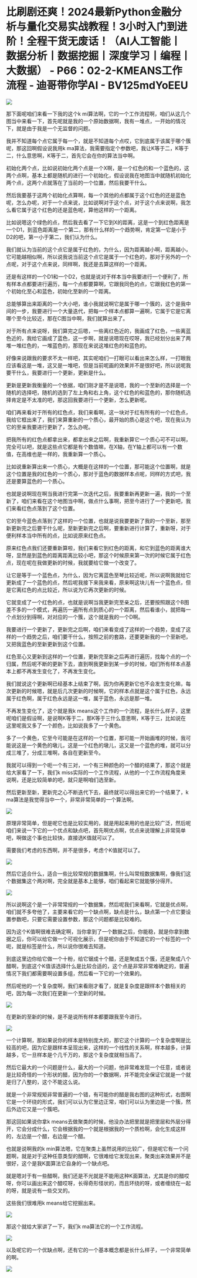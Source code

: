 # 比刷剧还爽！2024最新Python金融分析与量化交易实战教程！3小时入门到进阶！全程干货无废话！（AI人工智能丨数据分析丨数据挖掘丨深度学习丨编程丨大数据） - P66：02-2-KMEANS工作流程 - 迪哥带你学AI - BV125mdYoEEU

![](img/1a7be4445ffe4e27e1945ea6ef5fda0c_0.png)

那下面呢咱们来看一下我的这个k mi算法啊，它的一个工作流程啊，咱们从这几个图当中来看一下，首先呢就是我的一个原始数据啊，我有一堆点，一开始的情况下，就是由于我是一个无监督的问题。

我并不知道每个点它属于每一个，就是不知道每个点哎，它到底属于该属于哪个簇呢，那这回啊假设说我用k ma算法，我需要指定个参数吧，我让K等于二，K等于二，什么意思啊，K等于二，首先它会在你的算法当中啊。

初始化两个点，比如说初始化两个点是一个X啊，是一个红色的和一个蓝色的，这两个点啊，基本上都是随机的进行一个初始化，假设说我在地图当中就随机初始化两个点，这两个点就落在了当前的一个位置，然后我要干什么。

然后我要基于这两个初始化点算啊，每一个其他的点都属于这个红色的还是蓝色呢，怎么办呢，对于一个点来说，比如说啊对于这个点，对于这个点来说啊，我怎么看它属于这个红色的还是蓝色呢，算他这样的一个距离。

比如说嗯这个绿色的点，然后我去看了一下它到X的距离，这是一个到红色距离是一个D1，到蓝色距离是一个第二，那有什么样的一个趋势啊，肯定第一它是小于D2的吧，第一小于第二，我们认为什么。

我们就认为当前的这个点它是属于红色的，为什么，因为距离越小啊，距离越小，它可能越相似啊，所以说我说当前这个点它是属于一个红色的，那对于另外的一个点呢，对于这个点来说，同样啊，我还是去算这样的一个距离。

还是有这样的一个D1和一个D2，也就是说对于样本当中我要进行一个便利了，所有样本点都要进行遍历，每一个点都要算啊，它跟我同色的点，它跟我红色的第一个初始化至心和蓝色，初始化至新的一个距离。

总能够算出来距离的一个大小吧，谁小我就说啊它是属于哪一个簇的，这个是我中间的一步，我要进行一个大量迭代，把每一个样本点都算一遍啊，它属于它是它离哪个至今比较近，那在C图当中啊，我们就算出来了。

对于所有点来说呀，我们算完之后嗯，一些离红色近的，我画成了红色，一些离蓝色近的，我给它画成了蓝色，这一步啊，就是说嗯现在哎呀，我已经划分出来了两堆一堆红色的，一堆蓝色的，那现在来说这堆红色的和蓝色的。

好像来说跟我的要求不太一样吧，其实呢咱们一打眼可以看出来怎么样，一打眼我应该看这是一堆，这又是一堆吧，但是当前呢画的效果并不是很好吧，所以说呢我要干什么，我要进行一个更新，更新是什么。

更新是更新我衡量的一个依据，咱们刚才是不是说嗯，我的一个至新的选择是一个随机的选择吧，随机的选到了左上角和右上角，这个红色的和蓝色的，那你随机选择肯定是不太准的吧，那这回我要进行一个更新，怎么更新呢。

咱们再来看对于所有的红色点，我们来看啊，这一块对于红有所有的一个红色点，我给它框出来了，我们来算重新的一个质心，最开始的质心是这个吧，现在我认为它的至亲我要进行更新了，怎么办呢。

把我所有的红色点都拿出来，都拿出来之后啊，我重新算它一个质心可不可以啊，完全可以吧，就是这些点它都是有个数值嘛，在X轴，在Y轴上都可以有一个数值，在高维也是一样的，我重新算一个质心。

比如说重新算出来一个质心，大概是在这样的一个位置，那可能这个位置啊，就是这个位置是我的红色的一个质心，那对于蓝色的数据样本点呢，同样的方式吧，我还是要算蓝色的一个质心。

也就是说啊现在啊当我进行完第一次迭代之后，我要重新再更新一遍，我的一个至新了，咱们来看在这个地图当中啊，做点什么事啊，把至今进行了一个更新吧，我们来看红色点落到了这个位置。

它的至今蓝色点落到了这样的一个位置，也就是说我要更新了我的一个至新，那至新更新完之后要干什么呢，至新更新完之后啊，要重新进行计算了，重新呀，对于便利样本当中所有的点，比如说原来红色点。

原来红色点我们还要重新算啦，我们来看它到红色的距离，和它到蓝色的距离谁大呀，显然是到蓝色的距离距离比较小吧，那这个时候原来第一次的时候它属于红色点，现在呢在我做更新的时候，我就要给它做一个改变了。

让它是等于一个蓝色点，为什么，因为它离蓝色至琴比较近呢，所以说啊我就给它更新成了一个蓝色的点，然后呢我接下来我来看，原来啊这块儿有一个蓝色点，但是它离红色的点比较近，所以说为它再次更新的时候。

它就变成了一个红色的点，也就是说啊当我更新完至亲之后，还要按照跟这个B图差不多的一个模式，再遍历一遍所有点到质心的一个距离，然后看谁小，就把每一个点划分到得啊，对对应的一个簇，这个就是我的一个D啊。

我要进行一个更新了，更新完之后啊，咱们来看变成了这样的一个趋势，变成了这样的一个趋势之后，咱们要干什么，按照之前的套路，还要更新我的一个至新吧，又把我蓝色的至新更新到这个位置。

红色至心又更新到这样的一个位置，更新完至新之后再进行遍历，找每个点的一个归属，然后呢不断的更新下去，直到啊我更新到某一步的时候，咱们所有样本点基本上都不再发生变化了，不再发生变化。

我们就说这个更新啊已经基本上结束了啊，因为你再更新它也不会发生变化嘛，每次更新的时候嗯，就是后几次更新的时候啊，它的样本点就是这个属于红色，永远属于红色啊，属于红色永远是这一堆，属于蓝色，永远是那一堆。

不再发生变化了，这个就是我k means这个工作的一个流程，是长什么样子，这里呢咱们是假设啊，是说啊K等于二，那K等于三什么意思啊，K等于三，比如说在这里呢我又多了一个颜色，比如说我多了一个黄色。

多了一个黄色，它至今可能是在这样的一个位置，那可能一开始画堆的时候，我可能说这是一个黄色的墩儿，这是一个红色的墩儿，这又是一个蓝色的堆，就可以分成三堆了，分成三堆啊，各自在更新至今。

我就可以得到一个呃一个有三对，一个有三种颜色的一个醋的结果了，那这个就是给大家看了一下，我们k miss实际的一个工作流程，从他的一个工作流程角度来说啊，还是比较简单的吧，就只是啊咱们选至新。

然后更新至新，更新完之心不断迭代下去，最终就可以得出来它的一个结果了，k ma算法是我觉得当中一个，非常非常简单的一个算法啊。



![](img/1a7be4445ffe4e27e1945ea6ef5fda0c_2.png)

原理非常简单，但是呢它也是比较实用的，就是用起来用的也是比较广泛，然后呢咱们来说一下它的一个优点和缺点吧，首先啊优点啊，优点来说理解上非常简单吧，啊做这个事也比较快，直接选K值就可以了。

需要我们考虑的东西啊，并不是很多，考虑个K值就可以了。

![](img/1a7be4445ffe4e27e1945ea6ef5fda0c_4.png)

然后它适合什么，适合一些比较常规的数据集啊，什么叫常规数据集啊，像我们这个数据集这个两对啊，完全就是基本上能够，咱们看起来它就能够分得开。



![](img/1a7be4445ffe4e27e1945ea6ef5fda0c_6.png)

所以说啊这个是一个非常常规的一个数据集，然后呢我们来看啊，它就是优点啊，咱们就不多夸他了，主要来看它的一个缺点啊，缺点是什么，缺点第一个点它要设置参数吧，只要它需要设置参数，那这个问题都是比较难的。

因为这个K值啊很难去确定啊，当你拿到了一个数据之后，你能稳，就是你拿到数据之后，你可以给它做一个可视化展示，但是呢你由于不知道它的一个标签的一个呃，就是标签是什么，所以说你很难去知道。

到底这里边你给它做一个十粉，给它锯成十个醋，还是聚成五个簇，还是聚成八个醋啊，到底这个K值该选择什么是比较合适的，这个点是非常非常难确定的，普遍情况下我们都需要啊设置多组，然后看一下它的一个效果的。

然后呢他的一个复杂度啊，我们来看刚才看了，就是复杂度是跟样本个数相关的吧，因为每一次我们在更新一个至新的时候。



![](img/1a7be4445ffe4e27e1945ea6ef5fda0c_8.png)

在更新的至新的时候，是不是说所有样本都要跟我至今进行。

![](img/1a7be4445ffe4e27e1945ea6ef5fda0c_10.png)

一个计算啊，那如果说你的样本是特别庞大的，那它这个计算的一个复杂度啊是比较高的吧，因为它是跟样本呈现出来，这样的一个线性的关系啊，样本越多，计算越多，它一旦样本是个几千万的，那这个复杂度就相当高了。

然后它最大的一个问题是什么，最大的一个问题，他非常难发现一个任意，或者说是比较奇怪的一个形状的醋，因为你的一个数据啊，并不能完全保证它就是一个就是归了八整的，这个不能这么说。

就是一个非常规矩非常普遍的一个错，有可能你的醋是我右图的这种形式，右图啊它是一个环绕的形式，我们可以认为它里边正常，咱们可以认为里边是一个簇，然后外边它又是一个簇吧。

那这回如果说你拿k means去做聚类的时候，他没办法把里就是把里层和外层分得开，它会分成什么，它会根据我的一个就是根据我的一个质检啊，会化生成这样的，左边是一个醋，右边是一个醋。

也就是说啊我的k min算法嗯，它在聚类上虽然说用的比较广，但是呢它有一个问题啊，就是对于这种任意类型的醋啊，它很难给它发现出来，聚类出来效果并不是很好，这个是我K面算法它自身的一个缺点吧。

就是嗯对于有一些醋啊，我们还是不光就是不能用这种K面算法，尤其是你的醋哎呀，你可以画出来这个醋哎呀，长得奇形怪状的，而且环绕的呀，或者缠绕在一起的呀，就是说有一些交叉的。

这些我们很难用k means给它挖掘出来。

![](img/1a7be4445ffe4e27e1945ea6ef5fda0c_12.png)

那这个就给大家讲了一下，我们k ma算法它的一个工作流程。

![](img/1a7be4445ffe4e27e1945ea6ef5fda0c_14.png)

以及呢它的一个优缺点啊，还有它的一个基本概念都是长什么样子，一个非常简单的啊。

![](img/1a7be4445ffe4e27e1945ea6ef5fda0c_16.png)